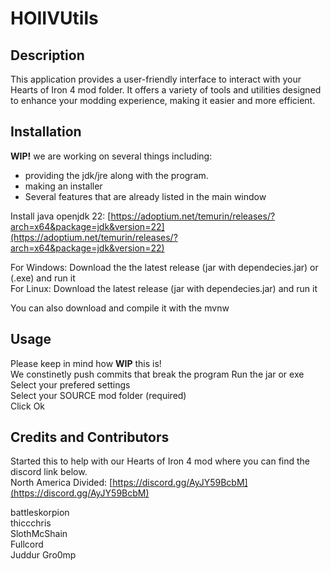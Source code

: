 # HOIIVUtils

## Description

This application provides a user-friendly interface to interact with your Hearts of Iron 4 mod folder. It offers a variety of tools and utilities designed to enhance your modding experience, making it easier and more efficient.  

## Installation

**WIP!** we are working on several things including:

- providing the jdk/jre along with the program.
- making an installer
- Several features that are already listed in the main window  
  
Install java openjdk 22: [https://adoptium.net/temurin/releases/?arch=x64&package=jdk&version=22](https://adoptium.net/temurin/releases/?arch=x64&package=jdk&version=22)  

For Windows: Download the the latest release (jar with dependecies.jar) or (.exe) and run it  
For Linux: Download the latest release (jar with dependecies.jar) and run it

You can also download and compile it with the mvnw

## Usage

Please keep in mind how **WIP** this is!  
We constinetly push commits that break the program 
Run the jar or exe  
Select your prefered settings  
Select your SOURCE mod folder (required)  
Click Ok  

## Credits and Contributors

Started this to help with our Hearts of Iron 4 mod where you can find the discord link below.  
North America Divided: [https://discord.gg/AyJY59BcbM](https://discord.gg/AyJY59BcbM)  

battleskorpion  
thiccchris  
SlothMcShain  
Fullcord  
Juddur
Gro0mp  
